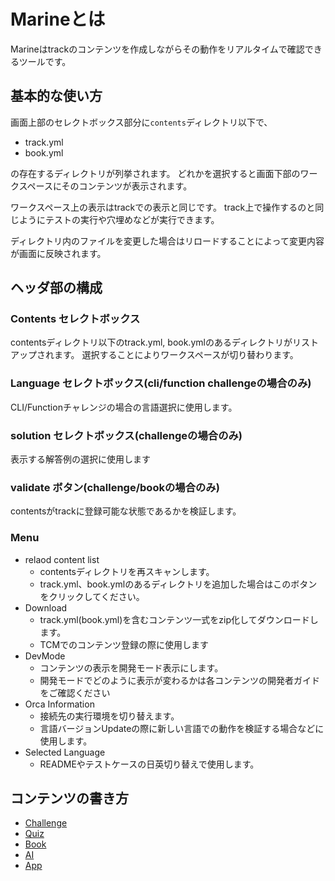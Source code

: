 # Marineとは
Marineはtrackのコンテンツを作成しながらその動作をリアルタイムで確認できるツールです。

## 基本的な使い方
画面上部のセレクトボックス部分に`contents`ディレクトリ以下で、

- track.yml
- book.yml

の存在するディレクトリが列挙されます。
どれかを選択すると画面下部のワークスペースにそのコンテンツが表示されます。

ワークスペース上の表示はtrackでの表示と同じです。
track上で操作するのと同じようにテストの実行や穴埋めなどが実行できます。

ディレクトリ内のファイルを変更した場合はリロードすることによって変更内容が画面に反映されます。

## ヘッダ部の構成
### Contents セレクトボックス
contentsディレクトリ以下のtrack.yml, book.ymlのあるディレクトリがリストアップされます。
選択することによりワークスペースが切り替わります。

### Language セレクトボックス(cli/function challengeの場合のみ)
CLI/Functionチャレンジの場合の言語選択に使用します。

### solution セレクトボックス(challengeの場合のみ)
表示する解答例の選択に使用します

### validate ボタン(challenge/bookの場合のみ)
contentsがtrackに登録可能な状態であるかを検証します。

### Menu
- relaod content list
  - contentsディレクトリを再スキャンします。
  - track.yml、book.ymlのあるディレクトリを追加した場合はこのボタンをクリックしてください。
- Download
  - track.yml(book.yml)を含むコンテンツ一式をzip化してダウンロードします。
  - TCMでのコンテンツ登録の際に使用します
- DevMode
  - コンテンツの表示を開発モード表示にします。
  - 開発モードでどのように表示が変わるかは各コンテンツの開発者ガイドをご確認ください
- Orca Information
  - 接続先の実行環境を切り替えます。
  - 言語バージョンUpdateの際に新しい言語での動作を検証する場合などに使用します。
- Selected Language
  - READMEやテストケースの日英切り替えで使用します。

## コンテンツの書き方

- [Challenge](how-to-make-challenge.md)
- [Quiz](how-to-make-quiz.md)
- [Book](how-to-make-book.md)
- [AI](how-to-make-ai.md)
- [App](how-to-make-app.md)
